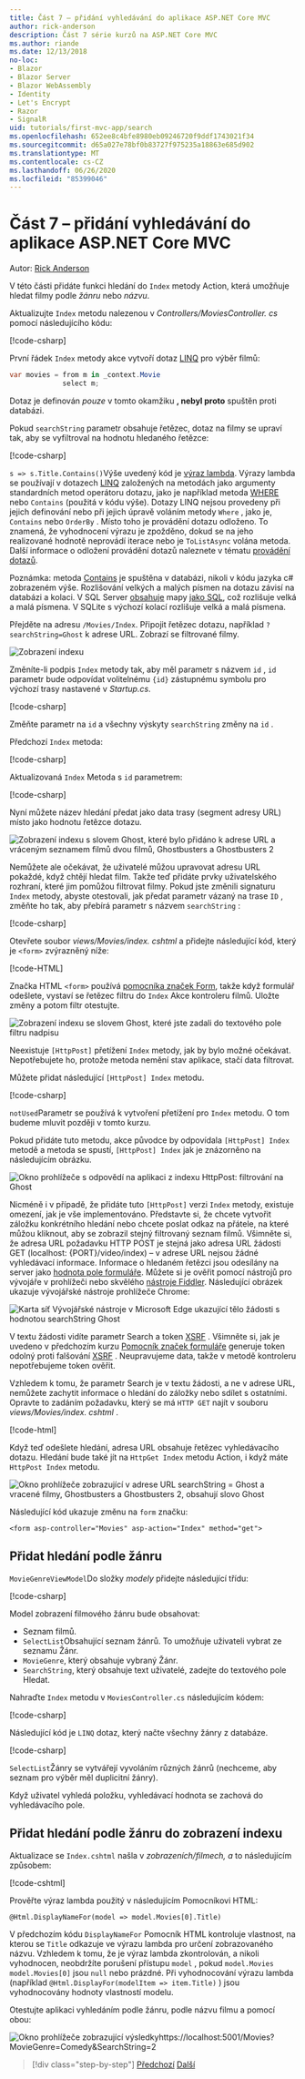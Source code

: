 ```yaml
---
title: Část 7 – přidání vyhledávání do aplikace ASP.NET Core MVC
author: rick-anderson
description: Část 7 série kurzů na ASP.NET Core MVC
ms.author: riande
ms.date: 12/13/2018
no-loc:
- Blazor
- Blazor Server
- Blazor WebAssembly
- Identity
- Let's Encrypt
- Razor
- SignalR
uid: tutorials/first-mvc-app/search
ms.openlocfilehash: 652ee8c4bfe8980eb09246720f9ddf1743021f34
ms.sourcegitcommit: d65a027e78bf0b83727f975235a18863e685d902
ms.translationtype: MT
ms.contentlocale: cs-CZ
ms.lasthandoff: 06/26/2020
ms.locfileid: "85399046"
---
```

# <a name="part-7-add-search-to-an-aspnet-core-mvc-app"></a>Část 7 – přidání vyhledávání do aplikace ASP.NET Core MVC

Autor: [Rick Anderson](https://twitter.com/RickAndMSFT)

V této části přidáte funkci hledání do `Index` metody Action, která umožňuje hledat filmy podle *žánru* nebo *názvu*.

Aktualizujte `Index` metodu nalezenou v *Controllers/MoviesController. cs* pomocí následujícího kódu:

[!code-csharp[](~/tutorials/first-mvc-app/start-mvc/sample/MvcMovie/Controllers/MoviesController.cs?name=snippet_1stSearch)]

První řádek `Index` metody akce vytvoří dotaz [LINQ](/dotnet/standard/using-linq) pro výběr filmů:

```csharp
var movies = from m in _context.Movie
             select m;
```

Dotaz je definován *pouze* v tomto okamžiku **, nebyl proto** spuštěn proti databázi.

Pokud `searchString` parametr obsahuje řetězec, dotaz na filmy se upraví tak, aby se vyfiltroval na hodnotu hledaného řetězce:

[!code-csharp[](~/tutorials/first-mvc-app/start-mvc/sample/MvcMovie/Controllers/MoviesController.cs?name=snippet_SearchNull2)]

`s => s.Title.Contains()`Výše uvedený kód je [výraz lambda](/dotnet/csharp/programming-guide/statements-expressions-operators/lambda-expressions). Výrazy lambda se používají v dotazech [LINQ](/dotnet/standard/using-linq) založených na metodách jako argumenty standardních metod operátoru dotazu, jako je například metoda [WHERE](/dotnet/api/system.linq.enumerable.where) nebo `Contains` (použitá v kódu výše). Dotazy LINQ nejsou provedeny při jejich definování nebo při jejich úpravě voláním metody `Where` , jako je, `Contains` nebo `OrderBy` . Místo toho je provádění dotazu odloženo.  To znamená, že vyhodnocení výrazu je zpožděno, dokud se na jeho realizované hodnotě neprovádí iterace nebo je `ToListAsync` volána metoda. Další informace o odložení provádění dotazů naleznete v tématu [provádění dotazů](/dotnet/framework/data/adonet/ef/language-reference/query-execution).

Poznámka: metoda [Contains](/dotnet/api/system.data.objects.dataclasses.entitycollection-1.contains) je spuštěna v databázi, nikoli v kódu jazyka c# zobrazeném výše. Rozlišování velkých a malých písmen na dotazu závisí na databázi a kolaci. V SQL Server [obsahuje](/dotnet/api/system.data.objects.dataclasses.entitycollection-1.contains) mapy [jako SQL](/sql/t-sql/language-elements/like-transact-sql), což rozlišuje velká a malá písmena. V SQLite s výchozí kolací rozlišuje velká a malá písmena.

Přejděte na adresu `/Movies/Index`. Připojit řetězec dotazu, například `?searchString=Ghost` k adrese URL. Zobrazí se filtrované filmy.

![Zobrazení indexu](~/tutorials/first-mvc-app/search/_static/ghost.png)

Změníte-li podpis `Index` metody tak, aby měl parametr s názvem `id` , `id` parametr bude odpovídat volitelnému `{id}` zástupnému symbolu pro výchozí trasy nastavené v *Startup.cs*.

[!code-csharp[](~/tutorials/first-mvc-app/start-mvc/sample/MvcMovie/Startup.cs?highlight=5&name=snippet_1)]

Změňte parametr na `id` a všechny výskyty `searchString` změny na `id` .

Předchozí `Index` metoda:

[!code-csharp[](~/tutorials/first-mvc-app/start-mvc/sample/MvcMovie/Controllers/MoviesController.cs?highlight=1,6,8&name=snippet_1stSearch)]

Aktualizovaná `Index` Metoda s `id` parametrem:

[!code-csharp[](~/tutorials/first-mvc-app/start-mvc/sample/MvcMovie/Controllers/MoviesController.cs?highlight=1,6,8&name=snippet_SearchID)]

Nyní můžete název hledání předat jako data trasy (segment adresy URL) místo jako hodnotu řetězce dotazu.

![Zobrazení indexu s slovem Ghost, které bylo přidáno k adrese URL a vráceným seznamem filmů dvou filmů, Ghostbusters a Ghostbusters 2](~/tutorials/first-mvc-app/search/_static/g2.png)

Nemůžete ale očekávat, že uživatelé můžou upravovat adresu URL pokaždé, když chtějí hledat film. Takže teď přidáte prvky uživatelského rozhraní, které jim pomůžou filtrovat filmy. Pokud jste změnili signaturu `Index` metody, abyste otestovali, jak předat parametr vázaný na trase `ID` , změňte ho tak, aby přebírá parametr s názvem `searchString` :

[!code-csharp[](~/tutorials/first-mvc-app/start-mvc/sample/MvcMovie/Controllers/MoviesController.cs?highlight=1,6,8&name=snippet_1stSearch)]

Otevřete soubor *views/Movies/index. cshtml* a přidejte následující kód, který je `<form>` zvýrazněný níže:

[!code-HTML[](~/tutorials/first-mvc-app/start-mvc/sample/MvcMovie/Views/Movies/IndexForm1.cshtml?highlight=10-16&range=4-21)]

Značka HTML `<form>` používá [pomocníka značek Form](xref:mvc/views/working-with-forms), takže když formulář odešlete, vystaví se řetězec filtru do `Index` Akce kontroleru filmů. Uložte změny a potom filtr otestujte.

![Zobrazení indexu se slovem Ghost, které jste zadali do textového pole filtru nadpisu](~/tutorials/first-mvc-app/search/_static/filter.png)

Neexistuje `[HttpPost]` přetížení `Index` metody, jak by bylo možné očekávat. Nepotřebujete ho, protože metoda nemění stav aplikace, stačí data filtrovat.

Můžete přidat následující `[HttpPost] Index` metodu.

[!code-csharp[](~/tutorials/first-mvc-app/start-mvc/sample/MvcMovie/Controllers/MoviesController.cs?highlight=1&name=snippet_SearchPost)]

`notUsed`Parametr se používá k vytvoření přetížení pro `Index` metodu. O tom budeme mluvit později v tomto kurzu.

Pokud přidáte tuto metodu, akce původce by odpovídala `[HttpPost] Index` metodě a metoda se spustí, `[HttpPost] Index` jak je znázorněno na následujícím obrázku.

![Okno prohlížeče s odpovědí na aplikaci z indexu HttpPost: filtrování na Ghost](~/tutorials/first-mvc-app/search/_static/fo.png)

Nicméně i v případě, že přidáte tuto `[HttpPost]` verzi `Index` metody, existuje omezení, jak je vše implementováno. Představte si, že chcete vytvořit záložku konkrétního hledání nebo chcete poslat odkaz na přátele, na které můžou kliknout, aby se zobrazil stejný filtrovaný seznam filmů. Všimněte si, že adresa URL požadavku HTTP POST je stejná jako adresa URL žádosti GET (localhost: {PORT}/video/index) – v adrese URL nejsou žádné vyhledávací informace. Informace o hledaném řetězci jsou odesílány na server jako [hodnota pole formuláře](https://developer.mozilla.org/docs/Learn/HTML/Forms/Sending_and_retrieving_form_data). Můžete si je ověřit pomocí nástrojů pro vývojáře v prohlížeči nebo skvělého [nástroje Fiddler](https://www.telerik.com/fiddler). Následující obrázek ukazuje vývojářské nástroje prohlížeče Chrome:

![Karta síť Vývojářské nástroje v Microsoft Edge ukazující tělo žádosti s hodnotou searchString Ghost](~/tutorials/first-mvc-app/search/_static/f12_rb.png)

V textu žádosti vidíte parametr Search a token [XSRF](xref:security/anti-request-forgery) . Všimněte si, jak je uvedeno v předchozím kurzu [Pomocník značek formuláře](xref:mvc/views/working-with-forms) generuje token odolný proti falšování [XSRF](xref:security/anti-request-forgery) . Neupravujeme data, takže v metodě kontroleru nepotřebujeme token ověřit.

Vzhledem k tomu, že parametr Search je v textu žádosti, a ne v adrese URL, nemůžete zachytit informace o hledání do záložky nebo sdílet s ostatními. Opravte to zadáním požadavku, který se má `HTTP GET` najít v souboru *views/Movies/index. cshtml* .

[!code-html[](~/tutorials/first-mvc-app/start-mvc/sample/MvcMovie22/Views/Movies/IndexGet.cshtml?highlight=12&range=1-23)]

Když teď odešlete hledání, adresa URL obsahuje řetězec vyhledávacího dotazu. Hledání bude také jít na `HttpGet Index` metodu Action, i když máte `HttpPost Index` metodu.

![Okno prohlížeče zobrazující v adrese URL searchString = Ghost a vracené filmy, Ghostbusters a Ghostbusters 2, obsahují slovo Ghost](~/tutorials/first-mvc-app/search/_static/search_get.png)

Následující kód ukazuje změnu na `form` značku:

```cshtml
<form asp-controller="Movies" asp-action="Index" method="get">
```

## <a name="add-search-by-genre"></a>Přidat hledání podle žánru

`MovieGenreViewModel`Do složky *modely* přidejte následující třídu:

[!code-csharp[](~/tutorials/first-mvc-app/start-mvc/sample/MvcMovie/Models/MovieGenreViewModel.cs)]

Model zobrazení filmového žánru bude obsahovat:

* Seznam filmů.
* `SelectList`Obsahující seznam žánrů. To umožňuje uživateli vybrat ze seznamu Žánr.
* `MovieGenre`, který obsahuje vybraný Žánr.
* `SearchString`, který obsahuje text uživatelé, zadejte do textového pole Hledat.

Nahraďte `Index` metodu v `MoviesController.cs` následujícím kódem:

[!code-csharp[](~/tutorials/first-mvc-app/start-mvc/sample/MvcMovie22/Controllers/MoviesController.cs?name=snippet_SearchGenre)]

Následující kód je `LINQ` dotaz, který načte všechny žánry z databáze.

[!code-csharp[](~/tutorials/first-mvc-app/start-mvc/sample/MvcMovie22/Controllers/MoviesController.cs?name=snippet_LINQ)]

`SelectList`Žánry se vytvářejí vyvoláním různých žánrů (nechceme, aby seznam pro výběr měl duplicitní žánry).

Když uživatel vyhledá položku, vyhledávací hodnota se zachová do vyhledávacího pole.

## <a name="add-search-by-genre-to-the-index-view"></a>Přidat hledání podle žánru do zobrazení indexu

Aktualizace se `Index.cshtml` našla v *zobrazeních/filmech, a* to následujícím způsobem:

[!code-cshtml[](~/tutorials/first-mvc-app/start-mvc/sample/MvcMovie22/Views/Movies/IndexFormGenreNoRating.cshtml?highlight=1,15,16,17,19,28,31,34,37,43)]

Prověřte výraz lambda použitý v následujícím Pomocníkovi HTML:

`@Html.DisplayNameFor(model => model.Movies[0].Title)`

V předchozím kódu `DisplayNameFor` Pomocník HTML kontroluje vlastnost, na kterou se `Title` odkazuje ve výrazu lambda pro určení zobrazovaného názvu. Vzhledem k tomu, že je výraz lambda zkontrolován, a nikoli vyhodnocen, neobdržíte porušení přístupu `model` , pokud `model.Movies` `model.Movies[0]` jsou `null` nebo prázdné. Při vyhodnocování výrazu lambda (například `@Html.DisplayFor(modelItem => item.Title)` ) jsou vyhodnocovány hodnoty vlastností modelu.

Otestujte aplikaci vyhledáním podle žánru, podle názvu filmu a pomocí obou:

![Okno prohlížeče zobrazující výsledkyhttps://localhost:5001/Movies?MovieGenre=Comedy&SearchString=2](~/tutorials/first-mvc-app/search/_static/s2.png)

> [!div class="step-by-step"]
> [Předchozí](controller-methods-views.md) 
>  [Další](new-field.md)
